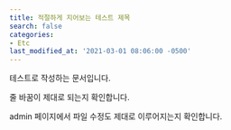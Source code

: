 ```yaml
---
title: 적절하게 지어보는 테스트 제목
search: false
categories:
- Etc
last_modified_at: '2021-03-01 08:06:00 -0500'
---
```


테스트로 작성하는 문서입니다.

줄 바꿈이 제대로 되는지 확인합니다.

admin 페이지에서 파일 수정도 제대로 이루어지는지 확인합니다.
